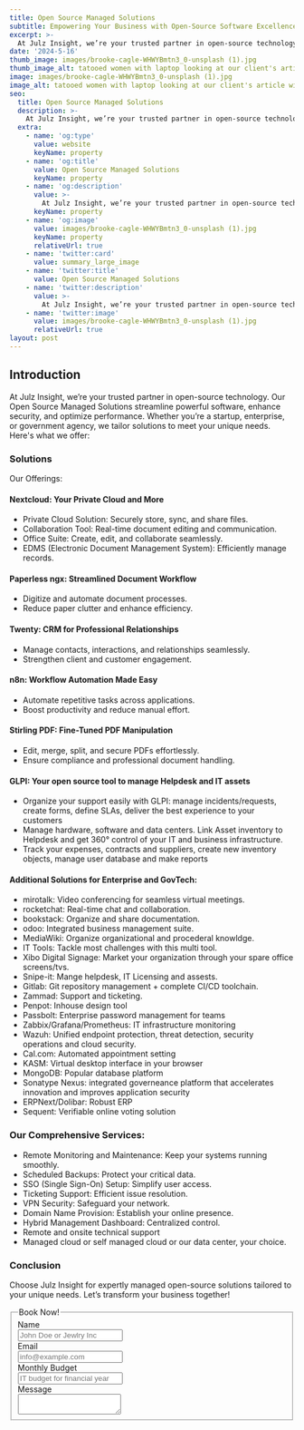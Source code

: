 ```yaml
---
title: Open Source Managed Solutions
subtitle: Empowering Your Business with Open-Source Software Excellence
excerpt: >-
  At Julz Insight, we’re your trusted partner in open-source technology. Our Open Source Managed Solutions streamline powerful software, enhance security, and optimize performance. Whether you’re a startup, enterprise, or government agency, we tailor solutions to meet your unique needs.
date: '2024-5-16'
thumb_image: images/brooke-cagle-WHWYBmtn3_0-unsplash (1).jpg
thumb_image_alt: tatooed women with laptop looking at our client's article with a smile on her face
image: images/brooke-cagle-WHWYBmtn3_0-unsplash (1).jpg
image_alt: tatooed women with laptop looking at our client's article with a smile on her face
seo:
  title: Open Source Managed Solutions
  description: >-
    At Julz Insight, we’re your trusted partner in open-source technology. Our Open Source Managed Solutions streamline powerful software, enhance security, and optimize performance. Whether you’re a startup, enterprise, or government agency, we tailor solutions to meet your unique needs.
  extra:
    - name: 'og:type'
      value: website
      keyName: property
    - name: 'og:title'
      value: Open Source Managed Solutions
      keyName: property
    - name: 'og:description'
      value: >-
        At Julz Insight, we’re your trusted partner in open-source technology. Our Open Source Managed Solutions streamline powerful software, enhance security, and optimize performance. Whether you’re a startup, enterprise, or government agency, we tailor solutions to meet your unique needs.
      keyName: property
    - name: 'og:image'
      value: images/brooke-cagle-WHWYBmtn3_0-unsplash (1).jpg
      keyName: property
      relativeUrl: true
    - name: 'twitter:card'
      value: summary_large_image
    - name: 'twitter:title'
      value: Open Source Managed Solutions
    - name: 'twitter:description'
      value: >-
        At Julz Insight, we’re your trusted partner in open-source technology. Our Open Source Managed Solutions streamline powerful software, enhance security, and optimize performance. Whether you’re a startup, enterprise, or government agency, we tailor solutions to meet your unique needs.
    - name: 'twitter:image'
      value: images/brooke-cagle-WHWYBmtn3_0-unsplash (1).jpg
      relativeUrl: true
layout: post
---
```


## Introduction
At Julz Insight, we’re your trusted partner in open-source technology. Our Open Source Managed Solutions streamline powerful software, enhance security, and optimize performance. Whether you’re a startup, enterprise, or government agency, we tailor solutions to meet your unique needs. Here's what we offer:

### Solutions
Our Offerings:

#### Nextcloud: Your Private Cloud and More
- Private Cloud Solution: Securely store, sync, and share files.
- Collaboration Tool: Real-time document editing and communication.
- Office Suite: Create, edit, and collaborate seamlessly.
- EDMS (Electronic Document Management System): Efficiently manage records.
#### Paperless ngx: Streamlined Document Workflow
- Digitize and automate document processes.
- Reduce paper clutter and enhance efficiency.
#### Twenty: CRM for Professional Relationships
- Manage contacts, interactions, and relationships seamlessly.
- Strengthen client and customer engagement.
#### n8n: Workflow Automation Made Easy
- Automate repetitive tasks across applications.
- Boost productivity and reduce manual effort.
#### Stirling PDF: Fine-Tuned PDF Manipulation
- Edit, merge, split, and secure PDFs effortlessly.
- Ensure compliance and professional document handling.
#### GLPI: Your open source tool to manage Helpdesk and IT assets
- Organize your support easily with GLPI: manage incidents/requests, create forms, define SLAs, deliver the best experience to your customers
- Manage hardware, software and data centers. Link Asset inventory to Helpdesk and get 360° control of your IT and business infrastructure.
- Track your expenses, contracts and suppliers, create new inventory objects, manage user database and make reports

#### Additional Solutions for Enterprise and GovTech:
- mirotalk: Video conferencing for seamless virtual meetings.
- rocketchat: Real-time chat and collaboration.
- bookstack: Organize and share documentation.
- odoo: Integrated business management suite.
- MediaWiki: Organize organizational and procederal knowldge.
- IT Tools: Tackle most challenges with this multi tool.
- Xibo Digital Signage: Market your organization through your spare office screens/tvs.
- Snipe-it: Mange helpdesk, IT Licensing and assests.
- Gitlab: Git repository management + complete CI/CD toolchain.
- Zammad: Support and ticketing.
- Penpot: Inhouse design tool
- Passbolt: Enterprise password management for teams
- Zabbix/Grafana/Prometheus: IT infrastructure monitoring
- Wazuh: Unified endpoint protection, threat detection, security operations and cloud security.
- Cal.com: Automated appointment setting
- KASM: Virtual desktop interface in your browser
- MongoDB: Popular database platform
- Sonatype Nexus: integrated governeance platform that accelerates innovation and improves application security
- ERPNext/Dolibar: Robust ERP
- Sequent: Verifiable online voting solution

### Our Comprehensive Services:
- Remote Monitoring and Maintenance: Keep your systems running smoothly.
- Scheduled Backups: Protect your critical data.
- SSO (Single Sign-On) Setup: Simplify user access.
- Ticketing Support: Efficient issue resolution.
- VPN Security: Safeguard your network.
- Domain Name Provision: Establish your online presence.
- Hybrid Management Dashboard: Centralized control.
- Remote and onsite technical support
- Managed cloud or self managed cloud or our data center, your choice.

### Conclusion
Choose Julz Insight for expertly managed open-source solutions tailored to your unique needs. Let’s transform your business together!

<form class="form-horizontal">
<fieldset>

<!-- Form Name -->
<legend>Book Now!</legend>

<!-- Text input-->
<div class="form-group">
  <label class="col-md-4 control-label" for="name">Name</label>  
  <div class="col-md-4">
  <input id="name" name="name" type="text" placeholder="John Doe or Jewlry Inc" class="form-control input-md" required="">
    
  </div>
</div>

<!-- Text input-->
<div class="form-group">
  <label class="col-md-4 control-label" for="email">Email</label>  
  <div class="col-md-4">
  <input id="email" name="email" type="text" placeholder="info@example.com" class="form-control input-md" required="">
    
  </div>
</div>

<!-- Text input-->
<div class="form-group">
  <label class="col-md-4 control-label" for="textinput">Monthly Budget</label>  
  <div class="col-md-4">
  <input id="textinput" name="textinput" type="text" placeholder="IT budget for financial year" class="form-control input-md">
    
  </div>
</div>

<!-- Textarea -->
<div class="form-group">
  <label class="col-md-4 control-label" for="message">Message</label>
  <div class="col-md-4">                     
    <textarea class="form-control" id="message" name="message"></textarea>
  </div>
</div>

</fieldset>
</form>

